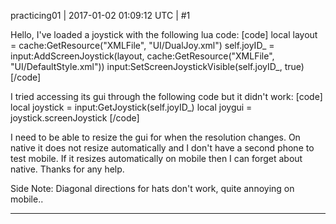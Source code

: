 practicing01 | 2017-01-02 01:09:12 UTC | #1

Hello, I've loaded a joystick with the following lua code:
[code]
local layout = cache:GetResource("XMLFile", "UI/DualJoy.xml")
self.joyID_ = input:AddScreenJoystick(layout, cache:GetResource("XMLFile", "UI/DefaultStyle.xml"))
input:SetScreenJoystickVisible(self.joyID_, true)
[/code]

I tried accessing its gui through the following code but it didn't work:
[code]
local joystick = input:GetJoystick(self.joyID_)
local joygui = joystick.screenJoystick
[/code]

I need to be able to resize the gui for when the resolution changes.  On native it does not resize automatically and I don't have a second phone to test mobile.  If it resizes automatically on mobile then I can forget about native.  Thanks for any help.

Side Note:  Diagonal directions for hats don't work, quite annoying on mobile..

-------------------------

